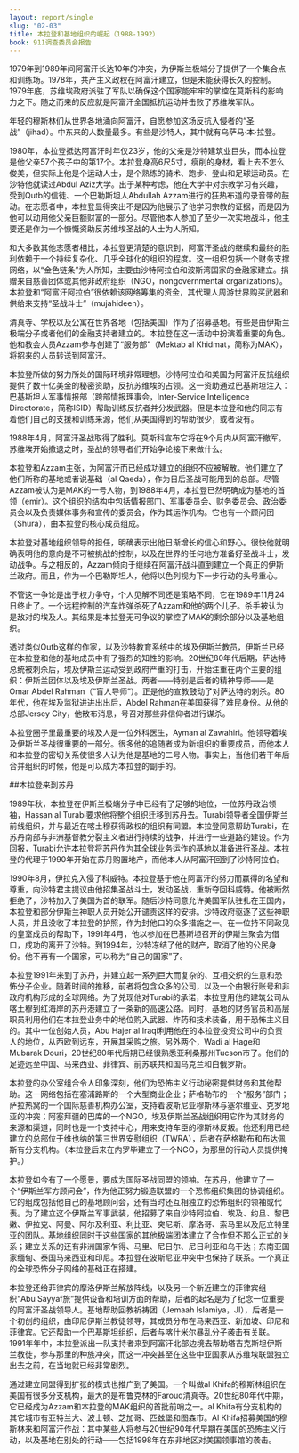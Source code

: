 ```yaml
---
layout: report/single
slug: "02-03"
title: 本拉登和基地组织的崛起（1988-1992）
book: 911调查委员会报告
---
```

1979年到1989年间阿富汗长达10年的冲突，为伊斯兰极端分子提供了一个集合点和训练场。1978年，共产主义政权在阿富汗建立，但是未能获得长久的控制。1979年底，苏维埃政府派驻了军队以确保这个国家能牢牢的掌控在莫斯科的影响力之下。随之而来的反应就是阿富汗全国抵抗运动并击败了苏维埃军队。

年轻的穆斯林们从世界各地涌向阿富汗，自愿参加这场反抗入侵者的“圣战”（jihad）。中东来的人数量最多。有些是沙特人，其中就有乌萨马·本·拉登。

1980年，本拉登抵达阿富汗时年仅23岁，他的父亲是沙特建筑业巨头，而本拉登是他父亲57个孩子中的第17个。本拉登身高6尺5寸，瘦削的身材，看上去不怎么俊美，但实际上他是个运动人士，是个熟练的骑术、跑步、登山和足球运动员。在沙特他就读过Abdul Aziz大学。出于某种考虑，他在大学中对宗教学习有兴趣，受到Qutb的信徒、一个巴勒斯坦人Abdullah Azzam进行的狂热布道的录音带的鼓动。在志愿者中，本拉登显得突出不是因为他展示了他学习宗教的证据，而是因为他可以动用他父亲巨额财富的一部分。尽管他本人参加了至少一次实地战斗，他主要还是作为一个慷慨资助反苏维埃圣战的人士为人所知。

和大多数其他志愿者相比，本拉登更清楚的意识到，阿富汗圣战的继续和最终的胜利依赖于一个持续复杂化、几乎全球化的组织的程度。这一组织包括一个财务支撑网络，以“金色链条”为人所知，主要由沙特阿拉伯和波斯湾国家的金融家建立。捐赠来自慈善团体或其他非政府组织（NGO，nongovernmental organizations）。本拉登和“阿富汗阿拉伯”很依赖该网络筹集的资金，其代理人周游世界购买武器和供给来支持“圣战斗士”（mujahideen）。

清真寺、学校以及公寓在世界各地（包括美国）作为了招募基地。有些是由伊斯兰极端分子或者他们的金融支持者建立的。本拉登在这一活动中扮演着重要的角色。他和教会人员Azzam参与创建了“服务部”（Mektab al Khidmat，简称为MAK），将招来的人员转送到阿富汗。

本拉登所做的努力所处的国际环境非常理想。沙特阿拉伯和美国为阿富汗反抗组织提供了数十亿美金的秘密资助，反抗苏维埃的占领。这一资助通过巴基斯坦注入：巴基斯坦人军事情报部（跨部情报理事会，Inter-Service Intelligence Directorate，简称ISID）帮助训练反抗者并分发武器。但是本拉登和他的同志有着他们自己的支援和训练来源，他们从美国得到的帮助很少，或者没有。

1988年4月，阿富汗圣战取得了胜利。莫斯科宣布它将在9个月内从阿富汗撤军。苏维埃开始撤退之时，圣战的领导者们开始争论接下来做什么。

本拉登和Azzam主张，为阿富汗而已经成功建立的组织不应被解散。他们建立了他们所称的基地或者说基础（al Qaeda），作为日后圣战可能用到的总部。尽管Azzam被认为是MAK的一号人物，到1988年4月，本拉登已然明确成为基地的首领（emir）。这个组织的结构中包括情报部门、军事委员会、财务委员会、政治委员会以及负责媒体事务和宣传的委员会，作为其运作机构。它也有一个顾问团（Shura），由本拉登的核心成员组成。

本拉登对基地组织领导的担任，明确表示出他日渐增长的信心和野心。很快他就明确表明他的意向是不可被挑战的控制，以及在世界的任何地方准备好圣战斗士，发动战争。与之相反的，Azzam倾向于继续在阿富汗战斗直到建立一个真正的伊斯兰政府。而且，作为一个巴勒斯坦人，他将以色列视为下一步行动的头号重心。

不管这一争论是出于权力争夺，个人见解不同还是策略不同，它在1989年11月24日终止了。一个远程控制的汽车炸弹杀死了Azzam和他的两个儿子。杀手被认为是敌对的埃及人。其结果是本拉登无可争议的掌控了MAK的剩余部分以及基地组织。

透过类似Qutb这样的作家，以及沙特教育系统中的埃及伊斯兰教员，伊斯兰已经在本拉登和他的基地成员中有了强烈的知性的影响。20世纪80年代后期，萨达特总统被刺杀后，埃及伊斯兰运动受到政府严重的打击，开始注重在两个主要的组织：伊斯兰团体以及埃及伊斯兰圣战。两者——特别是后者的精神导师——是Omar Abdel Rahman（“盲人导师”）。正是他的宣教鼓动了对萨达特的刺杀。80年代，他在埃及监狱进进出出后，Abdel Rahman在美国获得了难民身份。从他的总部Jersey City，他散布消息，号召对那些非信仰者进行谋杀。

本拉登圈子里最重要的埃及人是一位外科医生，Ayman al Zawahiri。他领导着埃及伊斯兰圣战很重要的一部分。很多他的追随者成为新组织的重要成员，而他本人和本拉登的密切关系使很多人认为他是基地的二号人物。事实上，当他们若干年后合并组织的时候，他是可以成为本拉登的副手的。

##本拉登来到苏丹

1989年秋，本拉登在伊斯兰极端分子中已经有了足够的地位，一位苏丹政治领袖，Hassan al Turabi要求他将整个组织迁移到苏丹去。Turabi领导者全国伊斯兰前线组织，并与最近在喀土穆获得政权的组织有同盟。本拉登同意帮助Turabi，在苏丹南部与非洲基督教分裂主义者进行持续的战争，并进行一些道路的建设。作为回报，Turabi允许本拉登将苏丹作为其全球业务运作的基地以准备进行圣战。本拉登的代理于1990年开始在苏丹购置地产，而他本人从阿富汗回到了沙特阿拉伯。

1990年8月，伊拉克入侵了科威特。本拉登基于他在阿富汗的努力而赢得的名望和尊重，向沙特君主提议由他招集圣战斗士，发动圣战，重新夺回科威特。他被断然拒绝了，沙特加入了美国为首的联军。随后沙特同意允许美国军队驻扎在王国内，本拉登和部分伊斯兰神职人员开始公开谴责这样的安排。沙特政府驱逐了这些神职人员，并且没收了本拉登的护照，作为封他口的众多措施之一。在一位持不同政见的皇室成员的帮助下，1991年4月，他以参加在巴基斯坦召开的伊斯兰聚会为借口，成功的离开了沙特。到1994年，沙特冻结了他的财产，取消了他的公民身份。他不再有一个国家，可以称为“自己的国家”了。

本拉登1991年来到了苏丹，并建立起一系列巨大而复杂的、互相交织的生意和恐怖分子企业。随着时间的推移，前者将包含众多的公司，以及一个由银行账号和非政府机构形成的全球网络。为了兑现他对Turabi的承诺，本拉登用他的建筑公司从喀土穆到红海岸的苏丹港建立了一条新的高速公路。同时，基地的财务官员和高层职员利用他们在本拉登业务中的地位购入武器、炸药和技术装备，用于恐怖主义目的。其中一位创始人员，Abu Hajer al Iraqi利用他在的本拉登投资公司中的负责人的地位，从西欧到远东，开展其采购之旅。另外两个，Wadi al Hage和Mubarak Douri，20世纪80年代后期已经很熟悉亚利桑那州Tucson市了。他们的足迹远至中国、马来西亚、菲律宾、前苏联共和国乌克兰和白俄罗斯。

本拉登的办公室组合令人印象深刻，他们为恐怖主义行动秘密提供财务和其他帮助。这一网络包括在塞浦路斯的一个大型商业企业；萨格勒布的一个“服务”部门；萨拉热窝的一个国际慈善机构办公室，支持着波斯尼亚穆斯林与塞尔维亚、克罗地亚的冲突；阿塞拜疆的巴库的一个NGO，埃及伊斯兰圣战组织用它作为其财务的来源和渠道，同时也是一个支持中心，用来支持车臣的穆斯林反叛。他还利用已经建立的总部位于维也纳的第三世界安慰组织（TWRA），后者在萨格勒布和布达佩斯有分支机构。（本拉登后来在内罗毕建立了一个NGO，为那里的行动人员提供掩护。）

本拉登如今有了一个愿景，要成为国际圣战同盟的领袖。在苏丹，他建立了一个“伊斯兰军方顾问会”，作为他正努力锻造联盟的一个恐怖组织集团的协调组织。它的组成包括他自己的基地顾问会，还有当时还互相独立的恐怖组织的领袖或代表。为了建立这个伊斯兰军事武装，他招募了来自沙特阿拉伯、埃及、约旦、黎巴嫩、伊拉克、阿曼、阿尔及利亚、利比亚、突尼斯、摩洛哥、索马里以及厄立特里亚的团队。基地组织同时于这些国家的其他极端团体建立了合作但不那么正式的关系；建立关系的还有非洲国家乍得、马里、尼日尔、尼日利亚和乌干达；东南亚国家缅甸、泰国马来西亚和印尼。本拉登在波斯尼亚冲突中也保持了联系。一个真正的全球恐怖分子网络的基础正在搭建。

本拉登还给菲律宾的摩洛伊斯兰解放阵线，以及另一个新近建立的菲律宾组织“Abu Sayyaf旅”提供设备和培训方面的帮助，后者的起名是为了纪念一位重要的阿富汗圣战领导人。基地帮助回教祈祷团（Jemaah Islamiya，JI），后者是一个初创的组织，由印尼伊斯兰教徒领导，其成员分布在马来西亚、新加坡、印尼和菲律宾。它还帮助一个巴基斯坦组织，后者与喀什米尔暴乱分子袭击有关联。1991年年中，本拉登派出一队支持者来到阿富汗北部边境去帮助塔吉克斯坦伊斯兰教徒，参与那里的种族冲突，而这一冲突甚至在这些中亚国家从苏维埃联盟独立出去之前，在当地就已经非常剧烈。

通过建立同盟得到扩张的模式也推广到了美国。一个叫做al Khifa的穆斯林组织在美国有很多分支机构，最大的是布鲁克林的Farouq清真寺。20世纪80年代中期，它已经成为Azzam和本拉登的MAK组织的首批前哨之一。al Khifa有分支机构的其它城市有亚特兰大、波士顿、芝加哥、匹兹堡和图森市。Al Khifa招募美国的穆斯林来和阿富汗作战：其中某些人将参与20世纪90年代早期在美国的恐怖主义行动，以及基地在别处的行动——包括1998年在东非地区对美国领事馆的袭击。

